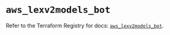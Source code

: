 # `aws_lexv2models_bot`

Refer to the Terraform Registry for docs: [`aws_lexv2models_bot`](https://registry.terraform.io/providers/hashicorp/aws/6.4.0/docs/resources/lexv2models_bot).
